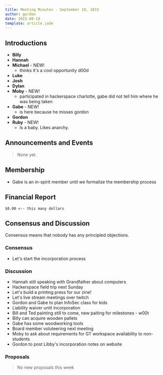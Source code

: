 ```yaml
---
title: Meeting Minutes - September 10, 2015
author: gordon
date: 2015-09-10
template: article.jade
---
```


## Introductions

* **Billy**
* **Hannah**
* **Michael** - NEW!
  - thinks it's a cool opportunity d00d
* **Luke** 
* **Josh**
* **Dylan**
* **Moby** - NEW!
  - participated in hackerspace charlotte, gabe did not tell him where he was 
    being taken
* **Gabe** - NEW!
  - is here because he misses gordon
* **Gordon**
* **Ruby** - NEW!
  - Is a baby. Likes anarchy.

## Announcements and Events

> None yet.

## Membership

* Gabe is an in-spirit member until we formalize the membership process

## Financial Report

```
$0.00 <-- this many dollars
```

## Consensus and Discussion

Consensus means that nobody has any principled objections.

### Consensus

- Let's start the incorporation process

### Discussion

- Hannah still speaking with Grandfather about computers
- Hackerspace field trip next Sunday
- Let's build a printing press for our zine!
- Let's live stream meetings over twitch
- Gordon and Gabe to plan InfoSec class for kids
- Liability waiver until incorporation
- Bill and Ted painting still to come, new paiting for milestones - w00t
- Billy can acquire wooden pallets
- Gabe has some woodworking tools
- Board member voluteering next meeting
- Moby to ask about requirements for GT workspace availability to non-students
- Gordon to post Libby's incorporation notes on website

### Proposals

> No new proposals this week

